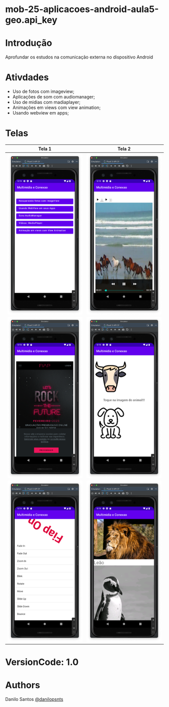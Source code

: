 # mob-25-aplicacoes-android-aula5-geo.api_key
# Introdução
Aprofundar os estudos na comunicação externa no dispositivo Android

# Ativdades
- Uso de fotos com imageview;
- Aplicações de som com audiomanager;
- Uso de midias com madiaplayer;
- Animações em views com view animation;
- Usando webview em apps;

# Telas
| Tela 1     | Tela 2     |  
| ------------- | ------------- |
|![Aplicativo 1](img_readme/v1.png)|![Aplicativo 1](img_readme/v3.png)|
|![Aplicativo 1](img_readme/v5.png)|![Aplicativo 1](img_readme/v4.png)|
|![Aplicativo 1](img_readme/v2.png)|![Aplicativo 1](img_readme/v6.png)|

# VersionCode: 1.0

# Authors
Danilo Santos
[@danilopsnts](https://www.linkedin.com/in/danilopsnts/)



